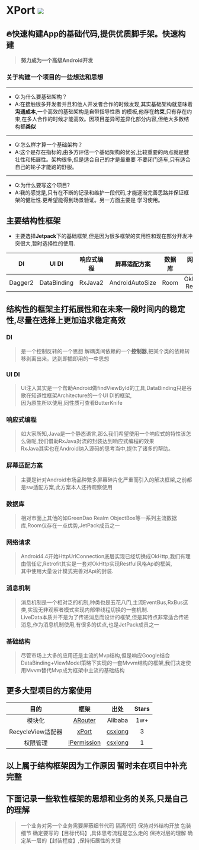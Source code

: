 # XPort [![](https://jitpack.io/v/csxiong/xPort.svg)](https://jitpack.io/#csxiong/xPort)

## 🔥快速构建App的基础代码,提供优质脚手架。快速构建
> **努力成为一个高级Android开发**
### 关于构建一个项目的一些想法和思想
---
- Q:为什么要基础架构？
- A:在接触很多开发者并且和他人开发者合作的时候发现,其实基础架构就意味着**沟通成本**,一个高效的基础架构是自带指导性质
    的模板,他存在**约束**,只有存在约束,在多人合作的时候才能高效。因项目差异可差异化部分内容,但绝大多数结构都**类似**
---
- Q:怎么样才算一个基础架构？
- A:这个是存在指标的,由多方评估一个基础架构的优劣,比较重要的两点就是健壮性和拓展性。架构很多,但是适合自己的才是最重要
    不要闭门造车,只有适合自己的轮子才能跑的舒服。
---
- Q:为什么要写这个项目?
- A:我的感觉是,只有在不断的记录和维护一段代码,才能逐渐完善思路并保证框架的健壮性.更希望能得到场景验证。另一方面主要是
    学习使用。
   
## 主要结构性框架
- 主要选择**Jetpack**下的基础框架,但是因为很多框架的实用性和现在部分开发冲突很大,暂时选择性的使用.
 
DI|UI DI|响应式编程|屏幕适配方案|数据库|网络请求|消息机制|基础结构
:-:|:-:|:-:|:-:|:-:|:-:|:-:|:-:
Dagger2|DataBinding|RxJava2|AndroidAutoSize|Room|OkHttp3<br>Retrofit|LiveData|Mvvm

## 结构性的框架主打拓展性和在未来一段时间内的稳定性,尽量在选择上更加追求稳定高效

### **DI**
  > 是一个控制反转的一个思想 解耦类间依赖的一个**控制器**,把某个类的依赖转移剥离出来。达到即插即用的一中思想
  
### **UI DI**
  > UI注入其实是一个帮助Android做findViewById的工具,DataBinding只是谷歌在知道性框架Architecture的一个UI DI的框架,<br>
    因为原生所以使用,同性质可查看ButterKnife
  
### **响应式编程** 
  > 如大家所知,Java是一个静态语言,那么我们希望使用一个响应式的特性该怎么做呢,我们借助RxJava对流的封装达到响应式编程的效果<br>
    RxJava其实也在Android纳入源码的思考当中,提供了诸多的帮助。
  
### **屏幕适配方案**
  > 主要是针对Android市场品种繁多屏幕碎片化严重而引入的解决框架,之前都是sw适配方案,此方案本人还待观察使用
  
### **数据库** 
  > 相对市面上其他的如GreenDao Realm ObjectBox等一系列主流数据库,Room仅存在一点优势,JetPack成员之一
  
### **网络请求** 
  > Android4.4开始HttpUrlConnection底层实现已经切换成OkHttp,我们有理由信任它,Retrofit其实是一套对OkHttp实现Restful风格Api的框架,<br>
  其中使用大量设计模式完善对Api的封装.
  
### **消息机制** 
  > 消息机制是一个相对泛的机制,种类也是五花八门,主流EventBus,RxBus这类,实现无非观察者模式实现内部带线程切换的一套机制.<br>
  LiveData本质并不是为了传递消息而设计的框架,但是其特点非常适合传递消息,作为消息机制使用,有很多的优点,也是JetPack成员之一
  
### **基础结构** 
  > 尽管市场上大多的应用还是主流的Mvp结构,但是响应Google结合DataBinding+ViewModel策略下实现的一套Mvvm结构的框架,我们决定使用Mvvm替代Mvp成为框架中主流的基础结构
  
## 更多大型项目的方案使用

|目的|框架|出处|Stars
|:-:|:-:|:-:|:-:
|模块化|[ARouter](https://github.com/alibaba/ARouter)| Alibaba|1w+
|RecycleView适配器|[xPort](https://github.com/csxiong/xPort)|[csxiong](https://www.jianshu.com/u/9022fb039221)|3
|权限管理|[IPermission](https://github.com/csxiong/IPermission)|[csxiong](https://www.jianshu.com/u/9022fb039221)|1

## 以上属于结构框架因为工作原因 暂时未在项目中补充完整 
## 下面记录一些软性框架的思想和业务的关系,只是自己的理解
 > 一个业务对另一个业务需要屏蔽细节代码 隔离代码
 > 保持对外结构开放 包装细节
 > 确定要写的【目标代码】,具体思考流程是怎么走的
 > 保持对层的理解 确定某一层的【封装程度】,保持拓展性的关键